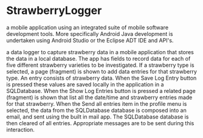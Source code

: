 # StrawberryLogger

 a mobile application using an integrated suite of mobile software development tools. More specifically Android Java development is undertaken using Android Studio or the Eclipse ADT IDE and API's.
 
  a data logger to capture strawberry data in a mobile application that stores the data in a local database. The app has fields to record data for each of five different strawberry varieties to be investigated. If a strawberry type is selected, a page (fragment) is shown to add data entries for that strawberry type. An entry consists of strawberry data. When the Save Log Entry button is pressed these values are saved locally in the application in a SQLDatabase. When the Show Log Entries button is pressed a related page (fragment) is shown that list all the date/time and strawberry entries made for that strawberry. When the Send all entries item in the profile menu is selected, the data from the SQLDatabase database is composed into an email, and sent using the built in mail app. The SQLDatabase database is then
cleared of all entries. Appropriate messages are to be sent during this interaction.

